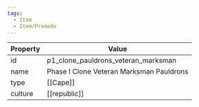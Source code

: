 ```yaml
---
tags:
  - Item
  - Item/Premade
---
```


| Property | Value                                    |
| -------- | ---------------------------------------- |
| id       | p1_clone_pauldrons_veteran_marksman      |
| name     | Phase I Clone Veteran Marksman Pauldrons |
| type     | [[Cape]]                                 |
| culture  | [[republic]]                    |


